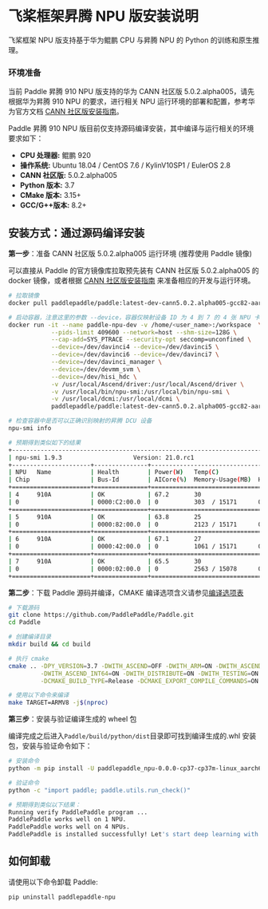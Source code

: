 # 飞桨框架昇腾 NPU 版安装说明

飞桨框架 NPU 版支持基于华为鲲鹏 CPU 与昇腾 NPU 的 Python 的训练和原生推理。

### 环境准备

当前 Paddle 昇腾 910 NPU 版支持的华为 CANN 社区版 5.0.2.alpha005，请先根据华为昇腾 910 NPU 的要求，进行相关 NPU 运行环境的部署和配置，参考华为官方文档 [CANN 社区版安装指南](https://support.huaweicloud.com/instg-cli-cann502-alpha005/atlasdeploy_03_0002.html)。

Paddle 昇腾 910 NPU 版目前仅支持源码编译安装，其中编译与运行相关的环境要求如下：

- **CPU 处理器:** 鲲鹏 920
- **操作系统:** Ubuntu 18.04 / CentOS 7.6 / KylinV10SP1 / EulerOS 2.8
- **CANN 社区版:** 5.0.2.alpha005
- **Python 版本:** 3.7
- **CMake 版本:** 3.15+
- **GCC/G++版本:** 8.2+

## 安装方式：通过源码编译安装

**第一步**：准备 CANN 社区版 5.0.2.alpha005 运行环境 (推荐使用 Paddle 镜像)

可以直接从 Paddle 的官方镜像库拉取预先装有 CANN 社区版 5.0.2.alpha005 的 docker 镜像，或者根据 [CANN 社区版安装指南](https://support.huaweicloud.com/instg-cli-cann502-alpha005/atlasdeploy_03_0002.html) 来准备相应的开发与运行环境。

```bash
# 拉取镜像
docker pull paddlepaddle/paddle:latest-dev-cann5.0.2.alpha005-gcc82-aarch64

# 启动容器，注意这里的参数 --device，容器仅映射设备 ID 为 4 到 7 的 4 张 NPU 卡，如需映射其他卡相应增改设备 ID 号即可
docker run -it --name paddle-npu-dev -v /home/<user_name>:/workspace  \
            --pids-limit 409600 --network=host --shm-size=128G \
            --cap-add=SYS_PTRACE --security-opt seccomp=unconfined \
            --device=/dev/davinci4 --device=/dev/davinci5 \
            --device=/dev/davinci6 --device=/dev/davinci7 \
            --device=/dev/davinci_manager \
            --device=/dev/devmm_svm \
            --device=/dev/hisi_hdc \
            -v /usr/local/Ascend/driver:/usr/local/Ascend/driver \
            -v /usr/local/bin/npu-smi:/usr/local/bin/npu-smi \
            -v /usr/local/dcmi:/usr/local/dcmi \
            paddlepaddle/paddle:latest-dev-cann5.0.2.alpha005-gcc82-aarch64 /bin/bash

# 检查容器中是否可以正确识别映射的昇腾 DCU 设备
npu-smi info

# 预期得到类似如下的结果
+------------------------------------------------------------------------------------+
| npu-smi 1.9.3                    Version: 21.0.rc1                                 |
+----------------------+---------------+---------------------------------------------+
| NPU   Name           | Health        | Power(W)   Temp(C)                          |
| Chip                 | Bus-Id        | AICore(%)  Memory-Usage(MB)  HBM-Usage(MB)  |
+======================+===============+=============================================+
| 4     910A           | OK            | 67.2       30                               |
| 0                    | 0000:C2:00.0  | 0          303  / 15171      0    / 32768   |
+======================+===============+=============================================+
| 5     910A           | OK            | 63.8       25                               |
| 0                    | 0000:82:00.0  | 0          2123 / 15171      0    / 32768   |
+======================+===============+=============================================+
| 6     910A           | OK            | 67.1       27                               |
| 0                    | 0000:42:00.0  | 0          1061 / 15171      0    / 32768   |
+======================+===============+=============================================+
| 7     910A           | OK            | 65.5       30                               |
| 0                    | 0000:02:00.0  | 0          2563 / 15078      0    / 32768   |
+======================+===============+=============================================+
```

**第二步**：下载 Paddle 源码并编译，CMAKE 编译选项含义请参见[编译选项表](https://www.paddlepaddle.org.cn/documentation/docs/zh/develop/install/Tables.html#Compile)

```bash
# 下载源码
git clone https://github.com/PaddlePaddle/Paddle.git
cd Paddle

# 创建编译目录
mkdir build && cd build

# 执行 cmake
cmake .. -DPY_VERSION=3.7 -DWITH_ASCEND=OFF -DWITH_ARM=ON -DWITH_ASCEND_CL=ON \
         -DWITH_ASCEND_INT64=ON -DWITH_DISTRIBUTE=ON -DWITH_TESTING=ON -DON_INFER=ON \
         -DCMAKE_BUILD_TYPE=Release -DCMAKE_EXPORT_COMPILE_COMMANDS=ON

# 使用以下命令来编译
make TARGET=ARMV8 -j$(nproc)
```

**第三步**：安装与验证编译生成的 wheel 包

编译完成之后进入`Paddle/build/python/dist`目录即可找到编译生成的.whl 安装包，安装与验证命令如下：

```bash
# 安装命令
python -m pip install -U paddlepaddle_npu-0.0.0-cp37-cp37m-linux_aarch64.whl

# 验证命令
python -c "import paddle; paddle.utils.run_check()"

# 预期得到类似以下结果：
Running verify PaddlePaddle program ...
PaddlePaddle works well on 1 NPU.
PaddlePaddle works well on 4 NPUs.
PaddlePaddle is installed successfully! Let's start deep learning with PaddlePaddle now.
```

## 如何卸载

请使用以下命令卸载 Paddle:

```bash
pip uninstall paddlepaddle-npu
```
